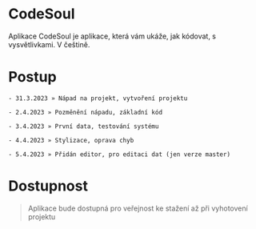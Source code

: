 # CodeSoul
Aplikace CodeSoul je aplikace, která vám ukáže, jak kódovat, s vysvětlivkami. V češtině.


# Postup
```
- 31.3.2023 » Nápad na projekt, vytvoření projektu

- 2.4.2023 » Pozměnění nápadu, základní kód

- 3.4.2023 » První data, testování systému

- 4.4.2023 » Stylizace, oprava chyb

- 5.4.2023 » Přidán editor, pro editaci dat (jen verze master)
```

# Dostupnost
>Aplikace bude dostupná pro veřejnost ke stažení až při vyhotovení projektu
